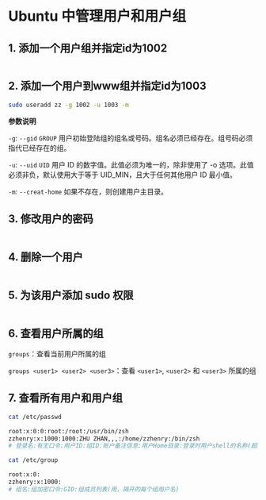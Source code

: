 # Ubuntu 中管理用户和用户组

## 1. 添加一个用户组并指定id为1002

```sh

```

## 2. 添加一个用户到www组并指定id为1003

```sh
sudo useradd zz -g 1002 -u 1003 -m
```

**参数说明**

`-g`: `--gid` `GROUP` 用户初始登陆组的组名或号码。组名必须已经存在。组号码必须指代已经存在的组。

`-u`: `--uid` `UID` 用户 ID 的数字值。此值必须为唯一的，除非使用了 -o 选项。此值必须非负，默认使用大于等于 UID_MIN，且大于任何其他用户 ID 最小值。

`-m`: `--creat-home` 如果不存在，则创建用户主目录。

## 3. 修改用户的密码

```sh

```

## 4. 删除一个用户

```sh

```

## 5. 为该用户添加 sudo 权限

```sh

```

## 6. 查看用户所属的组

`groups`：查看当前用户所属的组

`groups <user1> <user2> <user3>`：查看 `<user1>`, `<user2>` 和 `<user3>` 所属的组

## 7.  查看所有用户和用户组

```sh
cat /etc/passwd

root:x:0:0:root:/root:/usr/bin/zsh
zzhenry:x:1000:1000:ZHU ZHAN,,,:/home/zzhenry:/bin/zsh
# 登录名:有无口令:用户ID:组ID:账户备注信息:用户Home目录:登录时用户shell的名称(超级用户有权限修改)

cat /etc/group

root:x:0:
zzhenry:x:1000:
# 组名:组加密口令:GID:组成员列表(用，隔开的每个组用户名)
```